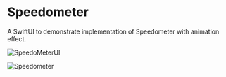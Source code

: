 # Speedometer
A SwiftUI to demonstrate implementation of Speedometer with animation effect.


![SpeedoMeterUI](https://user-images.githubusercontent.com/95478770/147022709-d2b2df7d-d910-4613-8b7e-6f6cc721adb1.png)

![Speedometer](https://user-images.githubusercontent.com/95478770/145924718-fe9fd488-2684-4d1e-9202-42eaa6e6357f.png)
